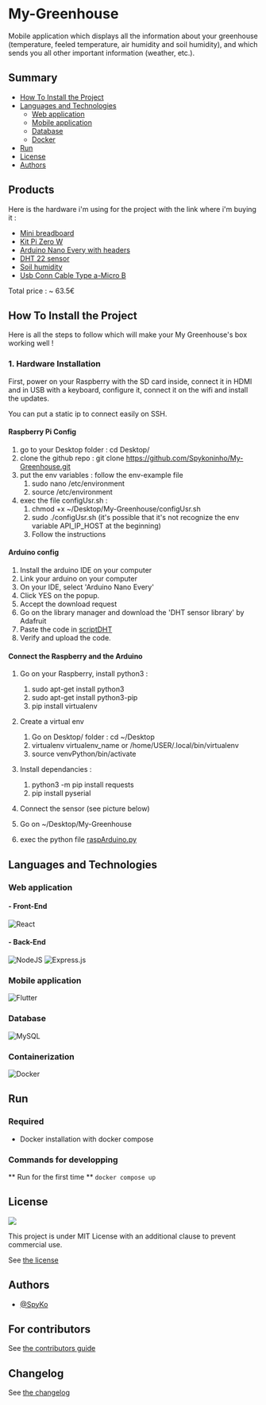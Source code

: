 # My-Greenhouse
Mobile application which displays all the information about your greenhouse (temperature, feeled temperature, air humidity and soil humidity), and which sends you all other important information (weather, etc.).

## Summary
- [How To Install the Project](#how-to-install-the-project)
- [Languages and Technologies](#languages-and-technologies)
   - [Web application](#Web-application)
   - [Mobile application](#Mobile-application)
   - [Database](#database)
   - [Docker](#docker)
- [Run](#run)
- [License](#license)
- [Authors](#authors)

## Products
Here is the hardware i'm using for the project with the link where i'm buying it :
- [Mini breadboard](https://fr.aliexpress.com/item/32614008350.html?spm=a2g0o.productlist.0.0.5dd7wwSAwwSAc0&mp=1&gatewayAdapt=glo2fra#nav-specification)
- [Kit Pi Zero W](https://www.kubii.com/fr/kits-nano-ordinateurs/2077-kit-pi-zero-w-kubii-3272496009509.html)
- [Arduino Nano Every with headers](https://store.arduino.cc/en-fr/products/arduino-nano-every-with-headers)
- [DHT 22 sensor](https://fr.aliexpress.com/item/1005005545184001.html?spm=a2g0o.productlist.main.9.7d1dszNGszNGfj&algo_pvid=09bab774-abe0-45ee-97b6-eded12b93e16&utparam-url=scene%3Asearch%7Cquery_from%3A)
- [Soil humidity](https://fr.aliexpress.com/item/1005004634714711.html?spm=a2g0o.productlist.main.11.78ff7dc2bByJCn&algo_pvid=4061f8f3-bbaf-43a1-b214-98e3392f1209&utparam-url=scene%3Asearch%7Cquery_from%3A)
- [Usb Conn Cable Type a-Micro B](https://www.amazon.fr/gp/product/B0093LID6K/ref=ewc_pr_img_1?smid=A1X6FK5RDHNB96&psc=1)

Total price : ~ 63.5€ 

## How To Install the Project
Here is all the steps to follow which will make your My Greenhouse's box working well !

### 1. Hardware Installation
First, power on your Raspberry with the SD card inside, connect it in HDMI and in USB with a keyboard, configure it, connect it on the wifi and install the updates.

You can put a static ip to connect easily on SSH.
#### Raspberry Pi Config
1. go to your Desktop folder : cd Desktop/
2. clone the github repo : git clone https://github.com/Spykoninho/My-Greenhouse.git
3. put the env variables : follow the env-example file
   1. sudo nano /etc/environment
   2. source /etc/environment
4. exec the file configUsr.sh : 
   1. chmod +x ~/Desktop/My-Greenhouse/configUsr.sh
   2. sudo ./configUsr.sh (it's possible that it's not recognize the env variable API_IP_HOST at the beginning)
   3. Follow the instructions

#### Arduino config
1. Install the arduino IDE on your computer
2. Link your arduino on your computer
3. On your IDE, select 'Arduino Nano Every'
4. Click YES on the popup.
5. Accept the download request
6. Go on the library manager and download the 'DHT sensor library' by Adafruit
7. Paste the code in [scriptDHT](/scriptDHT.ino)
8. Verify and upload the code.

#### Connect the Raspberry and the Arduino
1. Go on your Raspberry, install python3 : 
   1. sudo apt-get install python3
   2. sudo apt-get install python3-pip
   3. pip install virtualenv
2. Create a virtual env
   1. Go on Desktop/ folder : cd ~/Desktop
   2. virtualenv virtualenv_name or /home/USER/.local/bin/virtualenv
   3. source venvPython/bin/activate
3. Install dependancies :
   1. python3 -m pip install requests
   2. pip install pyserial
4. Connect the sensor (see picture below)

5. Go on ~/Desktop/My-Greenhouse
6. exec the python file [raspArduino.py](./raspArduino.py)

## Languages and Technologies

### Web application
#### - Front-End
![React](https://img.shields.io/badge/react-%2320232a.svg?style=for-the-badge&logo=react&logoColor=%2361DAFB)

#### - Back-End
![NodeJS](https://img.shields.io/badge/node.js-6DA55F?style=for-the-badge&logo=node.js&logoColor=white)
![Express.js](https://img.shields.io/badge/express.js-%23404d59.svg?style=for-the-badge&logo=express&logoColor=%2361DAFB)

### Mobile application
![Flutter](https://img.shields.io/badge/Flutter-%2302569B.svg?style=for-the-badge&logo=Flutter&logoColor=white)

### Database 
![MySQL](https://img.shields.io/badge/mysql-4479A1.svg?style=for-the-badge&logo=mysql&logoColor=white)

### Containerization
![Docker](https://img.shields.io/badge/docker-%230db7ed.svg?style=for-the-badge&logo=docker&logoColor=white)

## Run
### Required 
- Docker installation with docker compose
### Commands for developping
** Run for the first time ** ```docker compose up```

## License

<img src="https://img.shields.io/github/license/Ileriayo/markdown-badges?style=for-the-badge">

This project is under MIT License with an additional clause to prevent commercial use.

See [the license](./.github/LICENSE)

## Authors

- <a href="https://github.com/Spykoninho">@SpyKo</a>

## For contributors
See [the contributors guide](./.github/CONTRIBUTING.md)

## Changelog
See [the changelog](./.github/CHANGELOG.md)
